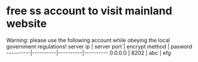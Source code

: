 # free ss account to visit mainland website
Warning: please use the following account while obeying the local government regulations!
server ip | server port | encrypt method | pasword 
----------|----------|----------|----------
0.0.0.0 | 8202 | abc | efg

